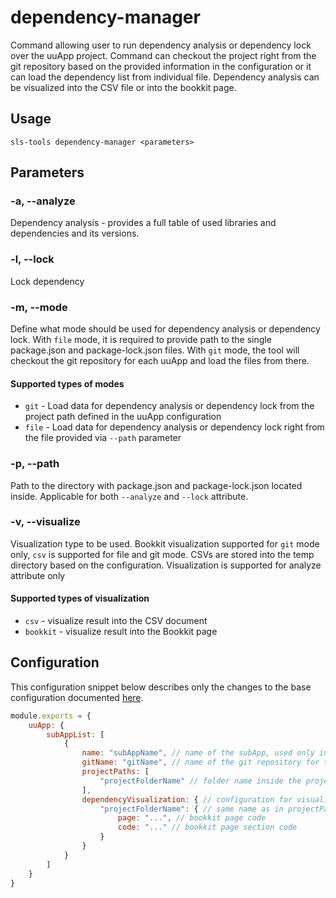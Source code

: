 # dependency-manager
Command allowing user to run dependency analysis or dependency lock over the uuApp project. Command can checkout the project right from the git repository based on the provided information in the configuration or it can load the dependency list from individual file. Dependency analysis can be visualized into the CSV file or into the bookkit page. 
## Usage
```shell
sls-tools dependency-manager <parameters>
```

## Parameters

### -a, --analyze

Dependency analysis - provides a full table of used libraries and dependencies and its versions.

### -l, --lock

Lock dependency

### -m, --mode

Define what mode should be used for dependency analysis or dependency lock. With ``file`` mode, it is required to provide path to the single package.json and package-lock.json files. With ``git`` mode, the tool will checkout the git repository for each uuApp and load the files from there.

#### Supported types of modes
* ``git`` - Load data for dependency analysis or dependency lock from the project path defined in the uuApp configuration
* ``file`` - Load data for dependency analysis or dependency lock right from the file provided via ```--path``` parameter

### -p, --path            
Path to the directory with package.json and package-lock.json located inside. Applicable for both ``--analyze`` and ``--lock`` attribute.

### -v, --visualize         
Visualization type to be used. Bookkit visualization supported for ```git``` mode only, ```csv``` is supported for file and git mode. CSVs are stored into the temp directory based on the configuration. Visualization is supported for analyze attribute only 

#### Supported types of visualization
* ``csv`` - visualize result into the CSV document
* ``bookkit`` - visualize result into the Bookkit page

## Configuration
This configuration snippet below describes only the changes to the base configuration documented [here](../../../readme.md).
```js
module.exports = {
    uuApp: {
        subAppList: [
            {
                name: "subAppName", // name of the subApp, used only in this tool as an identification value
                gitName: "gitName", // name of the git repository for the given uuApp
                projectPaths: [
                    "projectFolderName" // folder name inside the project, where the main project file is located, in case of multiple root folders, the tool will handle analysis or lock for all project paths 
                ],
                dependencyVisualization: { // configuration for visualization of the analysis result into the bookkit, the prerequisity is to run analysis with git mode and bookkit visualization
                    "projectFolderName": { // same name as in projectPaths has to be defined
                        page: "...", // bookkit page code
                        code: "..." // bookkit page section code
                    }
                }
            }
        ]
    }
}
```